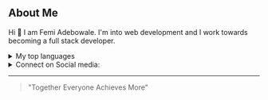 
## About Me
Hi 👋 I am Femi Adebowale. I'm into web development and I work towards becoming a full stack developer. 
<details>
<summary> My top languages </summary>

| Rank | Top Languages |
|-----:|---------------|
|     1|   Html        |
|     2|   CSS         |
|     3|   Javascript  |
</details>

<details> <summary> Connect on Social media:</summary> 
<a href= 'https://www.twitter.com/afemsonic'>tweet me here </a>
</details>

--- 
> "Together Everyone Achieves More"

